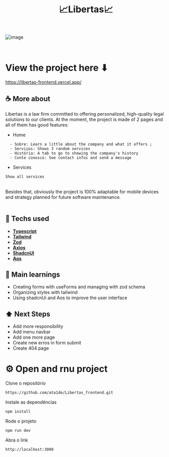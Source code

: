 <h1 align=center>📈Libertas📈</h1>

<br>
 
![image](https://github.com/ata1de/Libertas_frontend/assets/121314892/f00826a3-79ba-4ea3-8650-7d7aa1ea2ea7)

<br>

# View the project here ⬇
https://libertas-frontend.vercel.app/
<br>

## ☕ More about 
Libertas is a law firm committed to offering personalized, high-quality legal solutions to our clients. At the moment, the project is made of 2 pages and all of them has good features:
- Home
```
  - Sobre: Learn a little about the company and what it offers ; 
  - Serviços: Shows 3 random services
  - História: A tab to go to showing the company's history
  - Conte conosco: See contact infos and send a message 
```
- Services
```
Show all services
```
<br>
Besides that, obviously the project is 100% adaptable for mobile devices and strategy planned for future software maintenance.

<br> 
<br> 


## 🚀 Techs used 
* **[ Typescript ](https://www.typescriptlang.org/)**
* **[ Tailwind ](https://tailwindcss.com/)**
* **[ Zod ](https://zod.dev/)**
* **[ Axios ](https://axios-http.com/ptbr/docs/intro)**
* **[ ShadcnUI ](https://ui.shadcn.com/)**
* **[ Aos ](https://michalsnik.github.io/aos/)**


## 📝 Main learnings
* Creating forms with useForms and managing with zod schema
* Organizing styles with tailwind
* Using shadcnUi and Aos to improve the user interface 

## ⬆ Next Steps
* Add more responsibility
* Add menu navbar
* Add one more page
* Create new erros in form submit
* Create 404 page

# ⚙️ Open and rnu project
Clone o repositório
```
https://github.com/ata1de/Libertas_frontend.git
```
Instale as dependências
```
npm install
```
Rode o projeto
```
npm run dev
```
Abra o link
```
http://localhost:3000
```
